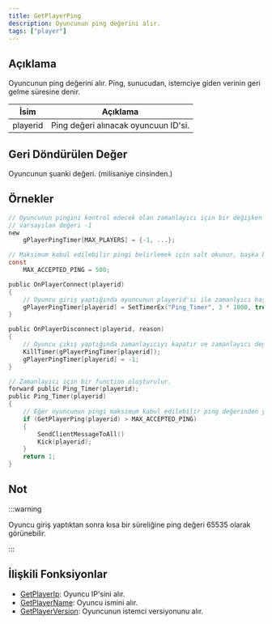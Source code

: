 ```yaml
---
title: GetPlayerPing
description: Oyuncunun ping değerini alır.
tags: ["player"]
---
```


## Açıklama

Oyuncunun ping değerini alır. Ping, sunucudan, istemciye giden verinin geri gelme süresine denir.

| İsim     | Açıklama                             |
| -------- | ------------------------------------ |
| playerid | Ping değeri alınacak oyuncuun ID'si. |

## Geri Döndürülen Değer

Oyuncunun şuanki değeri. (milisaniye cinsinden.)

## Örnekler

```c
// Oyuncunun pingini kontrol edecek olan zamanlayıcı için bir değişken oluşturulur.
// varsayılan değeri -1
new
    gPlayerPingTimer[MAX_PLAYERS] = {-1, ...};

// Maksimum kabul edilebilir pingi belirlemek için salt okunur, başka bir işlem tarafından değiştirilemez bir değer oluşturulur.
const
    MAX_ACCEPTED_PING = 500;

public OnPlayerConnect(playerid)
{
    // Oyuncu giriş yaptığında oyuncunun playerid'si ile zamanlyıcı başlatılır.
    gPlayerPingTimer[playerid] = SetTimerEx("Ping_Timer", 3 * 1000, true, "i", playerid);
}

public OnPlayerDisconnect(playerid, reason)
{
    // Oyuncu çıkış yaptığında zamanlayıcıyı kapatır ve zamanlayıcı değişkenini geçersiz yapar.
    KillTimer(gPlayerPingTimer[playerid]);
    gPlayerPingTimer[playerid] = -1;
}

// Zamanlayıcı için bir function oluşturulur.
forward public Ping_Timer(playerid);
public Ping_Timer(playerid)
{
    // Eğer oyuncunun pingi maksimum kabul edilebilir ping değerinden yüksekse (500) oyuncuyu oyundan atar.
    if (GetPlayerPing(playerid) > MAX_ACCEPTED_PING)
    {
        SendClientMessageToAll()
        Kick(playerid);
    }
    return 1;
}
```

## Not

:::warning

Oyuncu giriş yaptıktan sonra kısa bir süreliğine ping değeri 65535 olarak görünebilir.

:::

## İlişkili Fonksiyonlar

- [GetPlayerIp](GetPlayerIp.md): Oyuncu IP'sini alır.
- [GetPlayerName](GetPlayerName.md): Oyuncu ismini alır.
- [GetPlayerVersion](GetPlayerVersion.md): Oyuncunun istemci versiyonunu alır.
